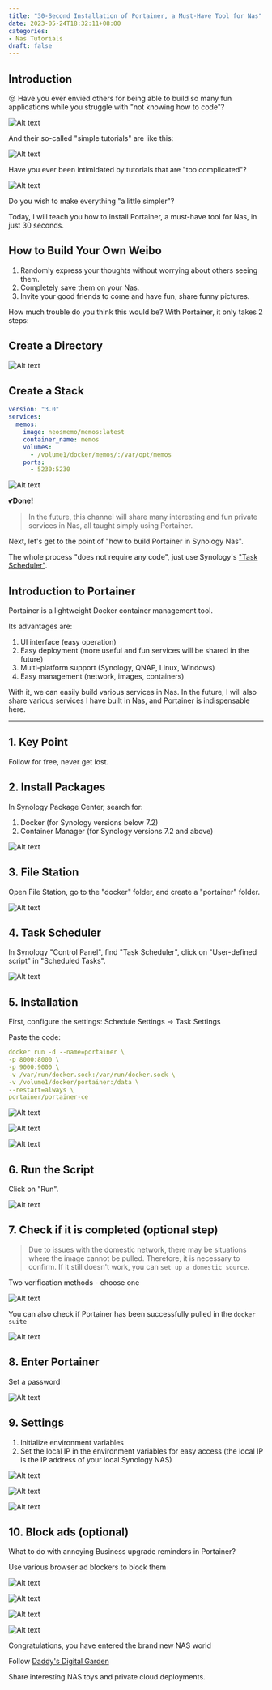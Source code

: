 ```yaml
---
title: "30-Second Installation of Portainer, a Must-Have Tool for Nas"
date: 2023-05-24T18:32:11+08:00
categories:
- Nas Tutorials
draft: false
---
```


## Introduction

😒 Have you ever envied others for being able to build so many fun applications while you struggle with "not knowing how to code"?

![Alt text](202305222015365.gif "Pic")

And their so-called "simple tutorials" are like this:

![Alt text](202305221850159.gif "Pic")

Have you ever been intimidated by tutorials that are "too complicated"?

![Alt text](202305221843307.gif "Pic")

Do you wish to make everything "a little simpler"?

Today, I will teach you how to install Portainer, a must-have tool for Nas, in just 30 seconds.

## **How to Build Your Own Weibo**

1. Randomly express your thoughts without worrying about others seeing them.
2. Completely save them on your Nas.
3. Invite your good friends to come and have fun, share funny pictures.

How much trouble do you think this would be? With Portainer, it only takes 2 steps:

## Create a Directory

![Alt text](202305221854783.png "Pic")

## Create a Stack

```yaml
version: "3.0"
services:
  memos:
    image: neosmemo/memos:latest
    container_name: memos
    volumes:
      - /volume1/docker/memos/:/var/opt/memos
    ports:
      - 5230:5230
```

![Alt text](202305221855734.png "Pic")

💕**Done!**

> In the future, this channel will share many interesting and fun private services in Nas, all taught simply using Portainer.

Next, let's get to the point of "how to build Portainer in Synology Nas".

The whole process "does not require any code", just use Synology's ["Task Scheduler"](#task-scheduler).

## Introduction to Portainer
Portainer is a lightweight Docker container management tool.

Its advantages are:

1. UI interface (easy operation)
2. Easy deployment (more useful and fun services will be shared in the future)
3. Multi-platform support (Synology, QNAP, Linux, Windows)
4. Easy management (network, images, containers)

With it, we can easily build various services in Nas. In the future, I will also share various services I have built in Nas, and Portainer is indispensable here.

---

## 1. Key Point

Follow for free, never get lost.

## 2. Install Packages

In Synology Package Center, search for:

1. Docker (for Synology versions below 7.2)
2. Container Manager (for Synology versions 7.2 and above)

![Alt text](202305221520122.png "Pic")

## 3. File Station

Open File Station, go to the "docker" folder, and create a "portainer" folder.

![Alt text](202305221524888.png "Pic")

## 4. Task Scheduler

In Synology "Control Panel", find "Task Scheduler", click on "User-defined script" in "Scheduled Tasks".

![Alt text](202305221525216.png "Pic")

## 5. Installation

First, configure the settings: Schedule Settings -> Task Settings

Paste the code:

```yaml
docker run -d --name=portainer \
-p 8000:8000 \
-p 9000:9000 \
-v /var/run/docker.sock:/var/run/docker.sock \
-v /volume1/docker/portainer:/data \
--restart=always \
portainer/portainer-ce
```

![Alt text](202305221525969.png "Pic")

![Alt text](202305221525125.png "Pic")

![Alt text](202305221525244.png "Pic")

## 6. Run the Script

Click on "Run".

![Alt text](202305221526280.png "Pic")

## 7. Check if it is completed (optional step)

> Due to issues with the domestic network, there may be situations where the image cannot be pulled. Therefore, it is necessary to confirm. If it still doesn't work, you can `set up a domestic source`.

Two verification methods - choose one



![Alt text](202305221526350.png "Pic")

You can also check if Portainer has been successfully pulled in the `docker suite`

![Alt text](202305221526399.png "Pic")



## 8. Enter Portainer

Set a password

![Alt text](202305221526832.png "Pic")



## 9. Settings

1. Initialize environment variables
2. Set the local IP in the environment variables for easy access (the local IP is the IP address of your local Synology NAS)

![Alt text](202305221527432.png "Pic")

![Alt text](202305221527890.png "Pic")

![Alt text](202305221527142.png "Pic")

## 10. Block ads (optional)

What to do with annoying Business upgrade reminders in Portainer?

Use various browser ad blockers to block them

![Alt text](202305221528554.png "Pic")

![Alt text](202305222008586.png "Pic")

![Alt text](202305221528655.png "Pic")

![Alt text](202305221528751.png "Pic")



Congratulations, you have entered the brand new NAS world

Follow [Daddy's Digital Garden](https://www.daddycoco.com/)

Share interesting NAS toys and private cloud deployments.
